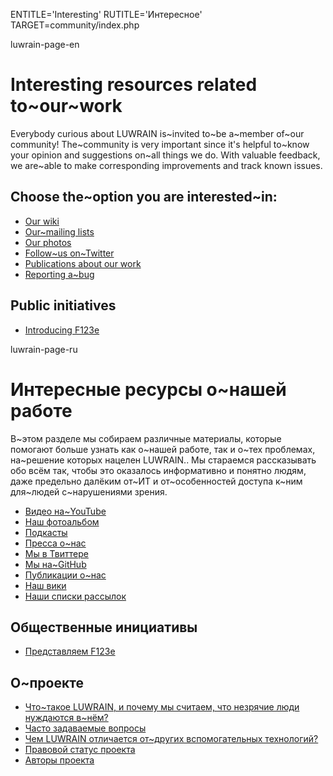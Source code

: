 
ENTITLE='Interesting'
RUTITLE='Интересное'
TARGET=community/index.php

luwrain-page-en

# Interesting resources related to~our~work

Everybody curious about LUWRAIN is~invited to~be a~member of~our community!
The~community is very important since it's helpful to~know  your opinion and suggestions on~all things we do.
With valuable feedback, we are~able to make  corresponding improvements and track known issues.

## Choose the~option you are interested~in:

* [Our wiki](http://wiki.luwrain.org)
* [Our~mailing lists](local:mailing-lists)
* [Our photos](local:album/)
* [Follow~us on~Twitter](http://twitter.com/luwrain)
* [Publications about our work](local:publications)
* [Reporting a~bug](local:bugs)

## Public initiatives

* [Introducing F123e](local:f123e.php)

luwrain-page-ru

# Интересные ресурсы о~нашей работе

В~этом разделе мы собираем различные материалы, 
которые помогают больше узнать как о~нашей работе, так и о~тех проблемах,
на~решение которых нацелен LUWRAIN..
Мы стараемся рассказывать обо всём так, чтобы это оказалось информативно и понятно людям,
даже предельно далёким от~ИТ и от~особенностей доступа к~ним для~людей с~нарушениями зрения.

* [Видео на~YouTube](local:video/)
* [Наш фотоальбом](local:album/)
* [Подкасты](local:podcasts/)
* [Пресса о~нас](local:massmedia/)
* [Мы в Твиттере](http://twitter.com/luwrain)
* [Мы на~GitHub](https://github.com/luwrain/)
* [Публикации о~нас](local:publications/)
* [Наш вики](http://wiki.luwrain.org)
* [Наши списки рассылок](local:mailing-lists)

## Общественные инициативы

* [Представляем F123e](local:f123e.php)


## О~проекте

* [Что~такое LUWRAIN, и почему мы считаем, что незрячие люди нуждаются в~нём?](local:/doc/about/)
* [Часто задаваемые вопросы](local:/doc/faq/)
* [Чем LUWRAIN отличается от~других вспомогательных технологий?](local:/doc/difference/)
* [Правовой статус проекта](local:/doc/legal/)
* [Авторы проекта](local:/doc/authors/)



